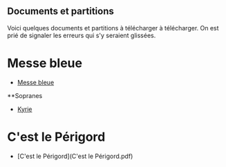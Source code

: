 ## Documents et partitions

Voici quelques documents et partitions à télécharger à télécharger. On est prié de signaler les erreurs qui s'y seraient glissées.

# Messe bleue

* [Messe bleue](MesseBleue/MesseBleueLy.pdf)

**Sopranes
  * [Kyrie](MessBleue/Kyrie-soprano.midi)

# C'est le Périgord
* [C'est le Périgord](C'est le Périgord.pdf)
